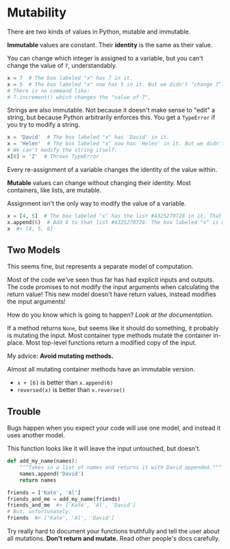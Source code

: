 # Mutability

There are two kinds of values in Python, mutable and immutable.

**Immutable** values are constant.
Their **identity** is the same as their value.

You can change which integer is assigned to a variable, but you can't change the value of `7`, understandably.

```py
x = 7  # The box labeled "x" has 7 in it.
x = 5  # The box labeled "x" now has 5 in it. But we didn't "change 7".
# There is no command like:
# 7.increment() which changes the "value of 7".
```

Strings are also immutable.
Not because it doesn't make sense to "edit" a string, but because Python arbitrarily enforces this.
You get a `TypeError` if you try to modify a string.

```py
x = 'David'  # The box labeled "x" has 'David' in it.
x = 'Helen'  # The box labeled "x" now has 'Helen' in it. But we didn't "change David".
# We can't modify the string itself:
x[0] = 'Z'  # Throws TypeError
```

Every re-assignment of a variable changes the identity of the value within.

**Mutable** values can change without changing their identity.
Most containers, like lists, are mutable.

Assignment isn't the only way to modify the value of a variable.

```py
x = [4, 5]  # The box labeled "x" has the list #4325270728 in it. That list has [4, 5] in it.
x.append(6)  # Add 6 to that list #4325270728. The box labeled "x" is unchanged!
x  #> [4, 5, 6]
```

## Two Models

This seems fine, but represents a separate model of computation.

Most of the code we've seen thus far has had explicit inputs and outputs.
The code promises to not modify the input arguments when calculating the return value!
This new model doesn't have return values, instead modifies the input arguments!

How do you know which is going to happen?
_Look at the documentation._

If a method returns `None`, but seems like it should do something, it probably is mutating the input.
Most container type methods mutate the container in-place.
Most top-level functions return a modified copy of the input.

My advice:
**Avoid mutating methods.**

Almost all mutating container methods have an immutable version.

* `x + [6]` is better than `x.append(6)`
* `reversed(x)` is better than `x.reverse()`

## Trouble

Bugs happen when you expect your code will use one model, and instead it uses another model.

This function looks like it will leave the input untouched, but doesn't.

```py
def add_my_name(names):
    """Takes in a list of names and returns it with David appended."""
    names.append('David')
    return names

friends = ['Kate', 'Al']
friends_and_me = add_my_name(friends)
friends_and_me  #> ['Kate', 'Al', 'David']
# But, unfortunately:
friends  #> ['Kate', 'Al', 'David']
```

Try really hard to document your functions truthfully and tell the user about all mutations.
**Don't return and mutate.**
Read other people's docs carefully.
